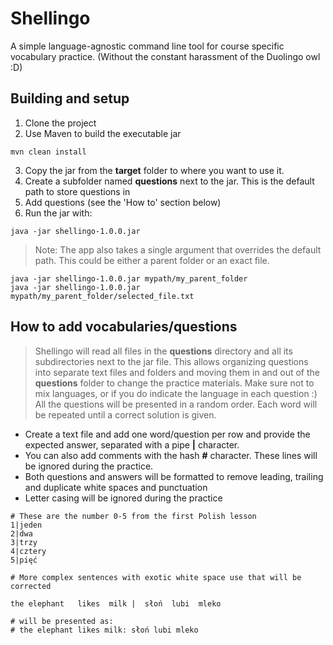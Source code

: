 # Shellingo

A simple language-agnostic command line tool for course specific vocabulary practice.
(Without the constant harassment of the Duolingo owl :D)

## Building and setup
1. Clone the project
2. Use Maven to build the executable jar
```shell
mvn clean install
```
3. Copy the jar from the **target** folder to where you want to use it.
4. Create a subfolder named **questions** next to the jar. This is the default path to store questions in
5. Add questions (see the 'How to' section below)
6. Run the jar with:
```shell
java -jar shellingo-1.0.0.jar
```
> Note: The app also takes a single argument that overrides the default path. 
> This could be either a parent folder or an exact file.
 ```shell
java -jar shellingo-1.0.0.jar mypath/my_parent_folder
java -jar shellingo-1.0.0.jar mypath/my_parent_folder/selected_file.txt
```

## How to add vocabularies/questions
> Shellingo will read all files in the **questions** directory and all its subdirectories next to the jar file.
> This allows organizing questions into separate text files and folders and moving them in and out of the **questions** 
> folder to change the practice materials. 
> Make sure not to mix languages, or if you do indicate the language in each question :)
> All the questions will be presented in a random order. Each word will be repeated until a correct solution is given.

- Create a text file and add one word/question per row and provide the expected answer, 
separated with a pipe **|** character.
- You can also add comments with the hash **#** character. These lines will be ignored during the practice.
- Both questions and answers will be formatted to remove leading, trailing and duplicate white spaces and punctuation
- Letter casing will be ignored during the practice

```text
# These are the number 0-5 from the first Polish lesson
1|jeden
2|dwa
3|trzy
4|cztery
5|pięć
```

```text
# More complex sentences with exotic white space use that will be corrected

the elephant   likes  milk |  słoń  lubi  mleko   

# will be presented as:  
# the elephant likes milk: słoń lubi mleko 
```
